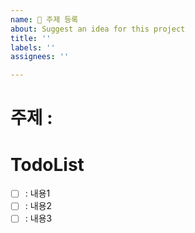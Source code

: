 ```yaml
---
name: 🚀 주제 등록  
about: Suggest an idea for this project
title: ''
labels: ''
assignees: ''

---
```


<!-- 주제를 입력해주세요 --> 
# 주제 : 

<!-- 학습할 내용을 입력해주세요. 필요에 따라 추가/삭제 가능합니다.--> 
# TodoList  
- [ ] : 내용1
- [ ] : 내용2
- [ ] : 내용3
